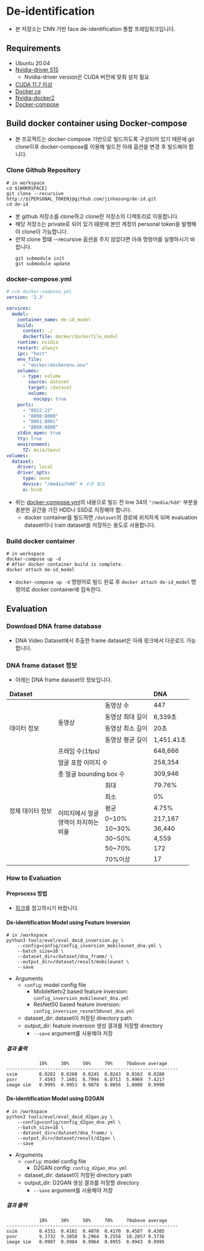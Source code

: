 # De-identification
* 본 저장소는 CNN 기반 face de-identification 통합 프레임워크입니다.
## Requirements
* Ubuntu 20.04
* [Nvidia-driver 515](https://velog.io/@jinhasong/nvidia-driver)
  * Nvidia-driver version은 CUDA 버전에 맞춰 설치 필요
* [CUDA 11.7 이상](https://developer.nvidia.com/cuda-11-7-1-download-archive?target_os=Linux&target_arch=x86_64&Distribution=Ubuntu&target_version=20.04&target_type=runfile_local)
* [Docker.ce](https://velog.io/@jinhasong/Docker-install)
* [Nvidia-docker2](https://velog.io/@jinhasong/Nvidia-docker2-install)
* [Docker-compose](https://velog.io/@jinhasong/Docker-compose-install)
## Build docker container using Docker-compose
* 본 프로젝트는 docker-compose 기반으로 빌드하도록 구성되어 있기 때문에 git clone이후 docker-compose를 이용해 빌드전 아래 옵션을 변경 후 빌드해야 합니다.
### Clone Github Repository
```shell
# in workspace
cd ${WOKRSPACE}
git clone --recursive http://${PERSONAL_TOKEN}@github.com/jinhasong/de-id.git
cd de-id
```
* 본 github 저장소를 clone하고 clone한 저장소의 디렉토리로 이동합니다.
* 해당 저장소는 private로 되어 있기 떄문에 본인 계정의 personal token을 발행해야 clone이 가능합니다.
* 만약 clone 할떄 --recursive 옵션을 주지 않았다면 아래 명령어를 실행하시기 바랍니다.
  ```shell
  git submodule init
  git submodule update
  ```
### docker-compose.yml
```yaml
# vim docker-compose.yml
version: '2.3'

services:
  model:
    container_name: de-id_model
    build:
      context: ./
      dockerfile: docker/dockerfile_model
    runtime: nvidia
    restart: always
    ipc: "host"
    env_file:
      - "docker/dockerenv.env"
    volumes:
      - type: volume
        source: dataset
        target: /dataset
        volume:
          nocopy: true
    ports:
      - "8022:22"
      - "8000:8000"
      - "8001:8001"
      - "8888:8888"
    stdin_open: true
    tty: true
    environment:
      TZ: Asia/Seoul
volumes:
  dataset:
    driver: local
    driver_opts:
      type: none
      device: "/media/hdd" # 수정 필요
      o: bind
```
* 위는 [docker-compose.yml](docker-compose.yml)의 내용으로 빌드 전 line 34의 ```"/media/hdd"``` 부분을 충분한 공간을 가진 HDD나 SSD로 지정해야 합니다.
  * docker container를 빌드하면 ```/dataset```의 경로에 위치하게 되며 evaluation dataset이나 train dataset을 저장하는 용도로 사용합니다.
### Build docker container
```shell
# in workspace
docker-compose up -d
# After docker container build is complete.
docker attach de-id_model
```
* ```docker-compose up -d``` 명령어로 빌드 완료 후 ```docker attach de-id_model``` 명령어로 docker container에 접속한다.
## Evaluation
### Download DNA frame database
* DNA Video Dataset에서 추출한 frame dataset은 아래 링크에서 다운로드 가능합니다.
### DNA frame dataset 정보
* 아래는 DNA frame dataset의 정보입니다.
<table>
    <thead>
        <tr>
            <td colspan="3"><b>Dataset</b></td>
            <td><b>DNA</b></td>          
        </tr>
    </thead>
    <tbody>
        <tr>
            <td rowspan="5">데이터 정보</td>
            <td rowspan="4">동영상</td>
            <td>동영상 수</td>
            <td>447</td>
        </tr>
        <tr>
            <td>동영상 최대 길이</td>
            <td>6,339초</td>
        </tr>
        <tr>
            <td>동영상 최소 길이</td>
            <td>20초</td>
        </tr>
        <tr>
            <td>동영상 평균 길이</td>
            <td>1,451.41초</td>
        </tr>
        <tr>
            <td colspan="2">프레임 수(1fps)</td>
            <td colspan="2">648,666</td>
        </tr>
        <tr>
            <td rowspan="13">정제 데이터 정보</td>
            <td colspan="2">얼굴 포함 이미지 수</td>
            <td>258,354</td>
        </tr>
        <tr>
            <td colspan="2">총 얼굴 bounding box 수</td>
            <td>309,946</td>
        </tr>
        <tr>
            <td rowspan="8">이미지에서 얼굴<br> 영역이 차지하는<br> 비율</td>
            <td>최대</td>
            <td>79.76%</td>
        </tr>
        <tr>
            <td>최소</td>
            <td>0%</td>
        </tr>
        <tr>
            <td>평균</td>
            <td>4.75%</td>
        </tr>
        <tr>
            <td>0~10%</td>
            <td>217,167</td>
        </tr>
        <tr>
            <td>10~30%</td>
            <td>36,440</td>
        </tr>
        <tr>
            <td>30~50%</td>
            <td>4,559</td>
        </tr>
        <tr>
            <td>50~70%</td>
            <td>172</td>
        </tr>
        <tr>
            <td>70%이상</td>
            <td>17</td>
        </tr>
    </tbody>
</table>

### How to Evaluation
#### Preprocess 방법
* [링크](tools/preprocess/Readme.md#dna-video-db-evaluation-dataset-정제-순서)를 참고하시기 바랍니다.
#### De-identification Model using Feature Inversion
```shell
# in /workspace
python3 tools/evel/eval_deid_inversion.py \
    --config=config/config_inversion_mobileunet_dna.yml \
    --batch_size=16 \
    --dataset_dir=/dataset/dna_frame/ \
    --output_dir=/dataset/result/mobileunet \
    --save
```
* Arguments
  * ```config```: model config file
    * MobileNetv2 based feature inversion: ```config_inversion_mobileunet_dna.yml```
    * ResNet50 based feature inversion: ```config_inversion_resnet50unet_dna.yml```
  * dataset_dir: dataset이 저장된 directory path
  * output_dir: feature inversion 생성 결과를 저장할 directory
    * ```--save``` argument를 사용해야 저장
##### 결과 출력
```shell
	        10% 	30% 	50% 	70% 	70above	average
---------------------------------------------------------------
ssim    	0.0282	0.0260	0.0245	0.0243	0.0163	0.0280
psnr    	7.4593	7.1601	6.7994	6.0713	5.9969	7.4217
image sim	0.9995	0.9953	0.9878	0.9856	1.0000	0.9990
```
#### De-identification Model using D2GAN
```shell
# in /workspace
python3 tools/evel/eval_deid_d2gan.py \
    --config=config/config_d2gan_dna.yml \
    --batch_size=16 \
    --dataset_dir=/dataset/dna_frame/ \
    --output_dir=/dataset/result/d2gan \
    --save
```
* Arguments
  * ```config```: model config file
    * D2GAN config: ```config_d2gan_dna.yml```
  * dataset_dir: dataset이 저장된 directory path
  * output_dir: D2GAN 생성 결과를 저장할 directory
    * ```--save``` argument를 사용해야 저장
##### 결과 출력
```shell
	        10% 	30% 	50% 	70% 	70above	average
---------------------------------------------------------------
ssim     	0.4331	0.4181	0.4070	0.4170	0.4587	0.4305
psnr     	9.3732	9.3858	9.2964	9.2558	10.2857	9.3736
image sim	0.9997	0.9984	0.9964	0.9955	0.9943	0.9995
```